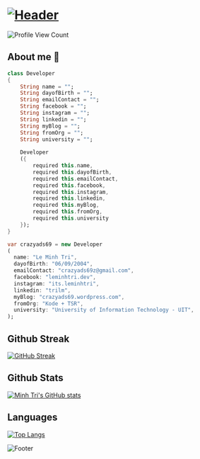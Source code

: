 # [![Header](https://capsule-render.vercel.app/api?type=waving&color=gradient&height=120&fontAlignY=25&section=header&fontAlign=25&animation=twinkling&text=Welcome%20to%20my%20GitHub%20profile!&fontSize=24)](#)

![Profile View Count](https://komarev.com/ghpvc/?username=crazyads69)

## About me 👀

```dart
class Developer 
{
    String name = "";
    String dayofBirth = "";
    String emailContact = "";
    String facebook = "";
    String instagram = "";
    String linkedin = "";
    String myBlog = "";
    String fromOrg = "";
    String university = "";
    
    Developer
    ({
        required this.name,
        required this.dayofBirth,
        required this.emailContact,
        required this.facebook,
        required this.instagram,
        required this.linkedin,
        required this.myBlog,
        required this.fromOrg,
        required this.university
    });
}

var crazyads69 = new Developer
(
  name: "Le Minh Tri",
  dayofBirth: "06/09/2004",
  emailContact: "crazyads69z@gmail.com",
  facebook: "leminhtri.dev",
  instagram: "its.leminhtri",
  linkedin: "trilm",
  myBlog: "crazyads69.wordpress.com",
  fromOrg: "Kode + TSR",
  university: "University of Information Technology - UIT",
);
```

## Github Streak

[![GitHub Streak](https://github-readme-streak-stats.herokuapp.com?user=crazyads69&theme=radical)](https://www.github.com/crazyads69)

## Github Stats

[![Minh Tri's GitHub stats](https://github-readme-stats.vercel.app/api?username=crazyads69&count_private=true&show_icons=true&theme=radical)](https://www.github.com/crazyads69)

## Languages

[![Top Langs](https://github-readme-stats.vercel.app/api/top-langs/?username=crazyads69&&langs_count=10&theme=radical&hide=html&layout=compact)](https://www.github.com/crazyads69)

![Footer](https://capsule-render.vercel.app/api?type=waving&color=gradient&height=120&fontAlignY=75&section=footer&fontAlign=25&animation=twinkling&text=That%27s%20all,%20have%20a%20good%20day%20!&fontSize=24)
